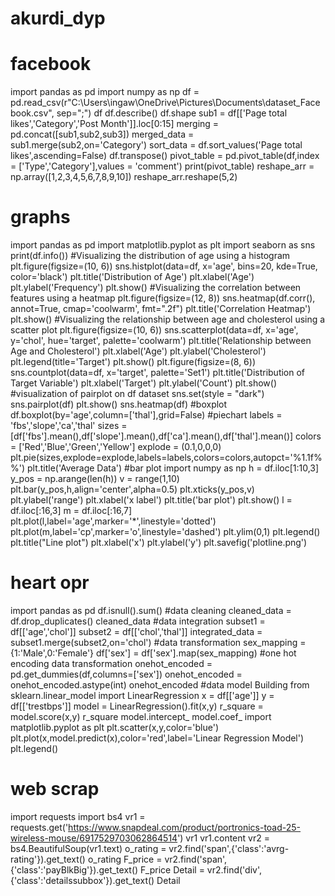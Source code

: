 # akurdi_dyp
# facebook
import pandas as pd
import numpy as np
df = pd.read_csv(r"C:\Users\ingaw\OneDrive\Pictures\Documents\dataset_Facebook.csv", sep=";")
df
df.describe()
df.shape 
sub1 = df[['Page total likes','Category','Post Month']].loc[0:15]
merging = pd.concat([sub1,sub2,sub3])
merged_data = sub1.merge(sub2,on='Category')
sort_data = df.sort_values('Page total likes',ascending=False) 
df.transpose()
pivot_table = pd.pivot_table(df,index = ['Type','Category'],values = 'comment')
print(pivot_table)
reshape_arr = np.array([1,2,3,4,5,6,7,8,9,10])
reshape_arr.reshape(5,2)

# graphs
import pandas as pd
import matplotlib.pyplot as plt
import seaborn as sns
print(df.info())
#Visualizing the distribution of age using a histogram
plt.figure(figsize=(10, 6))
sns.histplot(data=df, x='age', bins=20, kde=True, color='black')
plt.title('Distribution of Age')
plt.xlabel('Age')
plt.ylabel('Frequency')
plt.show()
#Visualizing the correlation between features using a heatmap
plt.figure(figsize=(12, 8))
sns.heatmap(df.corr(), annot=True, cmap='coolwarm', fmt=".2f")
plt.title('Correlation Heatmap')
plt.show()
#Visualizing the relationship between age and cholesterol using a scatter plot
plt.figure(figsize=(10, 6))
sns.scatterplot(data=df, x='age', y='chol', hue='target', palette='coolwarm')
plt.title('Relationship between Age and Cholesterol')
plt.xlabel('Age')
plt.ylabel('Cholesterol')
plt.legend(title='Target')
plt.show()
plt.figure(figsize=(8, 6))
sns.countplot(data=df, x='target', palette='Set1')
plt.title('Distribution of Target Variable')
plt.xlabel('Target')
plt.ylabel('Count')
plt.show()
#visualization of pairplot on df dataset
sns.set(style = "dark")
sns.pairplot(df)
plt.show()
sns.heatmap(df)
#boxplot 
df.boxplot(by='age',column=['thal'],grid=False)
#piechart
labels = 'fbs','slope','ca','thal'
sizes = [df['fbs'].mean(),df['slope'].mean(),df['ca'].mean(),df['thal'].mean()]
colors = ['Red','Blue','Green','Yellow']
explode = (0.1,0,0,0)
plt.pie(sizes,explode=explode,labels=labels,colors=colors,autopct='%1.1f%%')
plt.title('Average Data')
#bar plot
import numpy as np 
h = df.iloc[1:10,3]
y_pos = np.arange(len(h))
v = range(1,10)
plt.bar(y_pos,h,align='center',alpha=0.5)
plt.xticks(y_pos,v)
plt.ylabel('range')
plt.xlabel('x label')
plt.title('bar plot')
plt.show()
l = df.iloc[:16,3]
m = df.iloc[:16,7]
plt.plot(l,label='age',marker='*',linestyle='dotted')
plt.plot(m,label='cp',marker='o',linestyle='dashed')
plt.ylim(0,1)
plt.legend()
plt.title("Line plot")
plt.xlabel('x')
plt.ylabel('y')
plt.savefig('plotline.png')


# heart opr
import pandas as pd
df.isnull().sum()
#data cleaning
cleaned_data = df.drop_duplicates()
cleaned_data
#data integration 
subset1 = df[['age','chol']]
subset2 = df[['chol','thal']]
integrated_data = subset1.merge(subset2,on='chol')
#data transformation
sex_mapping = {1:'Male',0:'Female'}
df['sex'] = df['sex'].map(sex_mapping)
#one hot encoding data transformation
onehot_encoded = pd.get_dummies(df,columns=['sex'])
onehot_encoded = onehot_encoded.astype(int)
onehot_encoded
#data model Building
from sklearn.linear_model import LinearRegression
x = df[['age']]
y = df[['trestbps']]
model = LinearRegression().fit(x,y)
r_square = model.score(x,y)
r_square
model.intercept_
model.coef_
import matplotlib.pyplot as plt
plt.scatter(x,y,color='blue')
plt.plot(x,model.predict(x),color='red',label='Linear Regression Model')
plt.legend()


# web scrap
import requests 
import bs4
vr1 = requests.get('https://www.snapdeal.com/product/portronics-toad-25-wireless-mouse/6917529703062864514')
vr1
vr1.content
vr2 = bs4.BeautifulSoup(vr1.text)
o_rating = vr2.find('span',{'class':'avrg-rating'}).get_text()
o_rating
F_price = vr2.find('span',{'class':'payBlkBig'}).get_text()
F_price
Detail = vr2.find('div',{'class':'detailssubbox'}).get_text()
Detail


